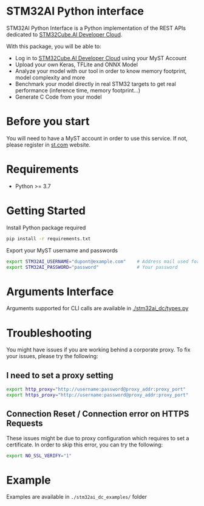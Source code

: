 # STM32AI Python interface
STM32AI Python Interface is a Python implementation of the REST APIs dedicated to [STM32Cube.AI Developer Cloud](https://stedgeai-dc.st.com/home). 

With this package, you will be able to:
- Log in to [STM32Cube.AI Developer Cloud](https://stedgeai-dc.st.com/home) using your MyST Account
- Upload your own Keras, TFLite and ONNX Model
- Analyze your model with our tool in order to know memory footprint, model complexity and more
- Benchmark your model directly in real STM32 targets to get real performance (inference time, memory footprint...)
- Generate C Code from your model


# Before you start

You will need to have a MyST account in order to use this service. If not, please register in [st.com](https://www.st.com/content/st_com/en.html) website.

# Requirements
- Python >= 3.7

# Getting Started

Install Python package required
```sh
pip install -r requirements.txt
```

Export your MyST username and passwords 

```sh
export STM32AI_USERNAME="dupont@example.com"    # Address mail used for your MyST Account
export STM32AI_PASSWORD="password"              # Your password
```

# Arguments Interface

Arguments supported for CLI calls are available in [./stm32ai_dc/types.py](https://github.com/STMicroelectronics/stm32ai-modelzoo_services/blob/75947f8946c144e0fdd341c189d327bcc187db22/common/stm32ai_dc/types.py#L77)


# Troubleshooting

You might have issues if you are working behind a corporate proxy. To fix your issues, please try the following:

## I need to set a proxy setting

```sh
export http_proxy="http://username:password@proxy_addr:proxy_port"
export https_proxy="http://username:password@proxy_addr:proxy_port"
```

## Connection Reset / Connection error on HTTPS Requests

These issues might be due to proxy configuration which requires to set a certificate.
In order to skip this error, you can try the following:

```sh
export NO_SSL_VERIFY="1"
```

# Example

Examples are available in `./stm32ai_dc_examples/` folder